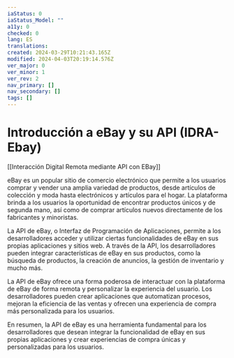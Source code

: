 ```yaml
---
iaStatus: 0
iaStatus_Model: ""
a11y: 0
checked: 0
lang: ES
translations: 
created: 2024-03-29T10:21:43.165Z
modified: 2024-04-03T20:19:14.576Z
ver_major: 0
ver_minor: 1
ver_rev: 2
nav_primary: []
nav_secondary: []
tags: []
---
```



# Introducción a eBay y su API (IDRA-Ebay)

[[Interacción Digital Remota mediante API con EBay]]

eBay es un popular sitio de comercio electrónico que permite a los usuarios comprar y vender una amplia variedad de productos, desde artículos de colección y moda hasta electrónicos y artículos para el hogar. La plataforma brinda a los usuarios la oportunidad de encontrar productos únicos y de segunda mano, así como de comprar artículos nuevos directamente de los fabricantes y minoristas.

La API de eBay, o Interfaz de Programación de Aplicaciones, permite a los desarrolladores acceder y utilizar ciertas funcionalidades de eBay en sus propias aplicaciones y sitios web. A través de la API, los desarrolladores pueden integrar características de eBay en sus productos, como la búsqueda de productos, la creación de anuncios, la gestión de inventario y mucho más.

La API de eBay ofrece una forma poderosa de interactuar con la plataforma de eBay de forma remota y personalizar la experiencia del usuario. Los desarrolladores pueden crear aplicaciones que automatizan procesos, mejoran la eficiencia de las ventas y ofrecen una experiencia de compra más personalizada para los usuarios.

En resumen, la API de eBay es una herramienta fundamental para los desarrolladores que desean integrar la funcionalidad de eBay en sus propias aplicaciones y crear experiencias de compra únicas y personalizadas para los usuarios.
